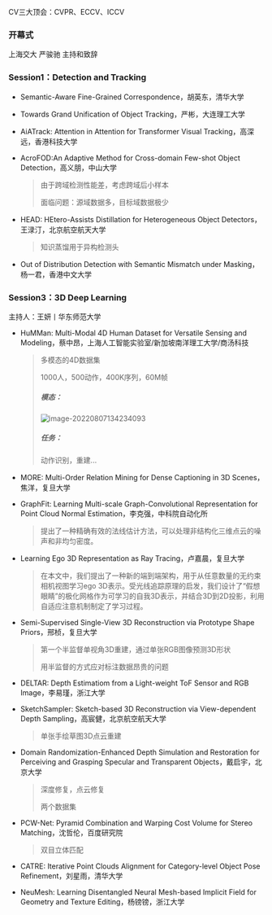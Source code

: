 CV三大顶会：CVPR、ECCV、ICCV

### 开幕式

上海交大 严骏驰 主持和致辞

### Session1：Detection and Tracking

- Semantic-Aware Fine-Grained Correspondence，胡英东，清华大学

- Towards Grand Unification of Object Tracking，严彬，大连理工大学

- AiATrack: Attention in Attention for Transformer Visual Tracking，高深远，香港科技大学

- AcroFOD:An Adaptive Method for Cross-domain Few-shot Object Detection，高义朋，中山大学

  > 由于跨域检测性能差，考虑跨域后小样本
  >
  > 面临问题：源域数据多，目标域数据极少

- HEAD: HEtero-Assists Distillation for Heterogeneous Object Detectors，王渌汀，北京航空航天大学

  > 知识蒸馏用于异构检测头

- Out of Distribution Detection with Semantic Mismatch under Masking，杨一君，香港中文大学



### Session3：3D Deep Learning

主持人：王妍丨华东师范大学

- HuMMan: Multi-Modal 4D Human Dataset for Versatile Sensing and Modeling，蔡中昂，上海人工智能实验室/新加坡南洋理工大学/商汤科技

  > 多模态的4D数据集
  >
  > 1000人，500动作，400K序列，60M帧
  >
  > ##### 模态：
  >
  > ![image-20220807134234093](https://lzypicstorage.oss-cn-beijing.aliyuncs.com/pic/image-20220807134234093.png)
  >
  > ##### 任务：
  >
  > 动作识别，重建...

- MORE: Multi-Order Relation Mining for Dense Captioning in 3D Scenes，焦洋，复旦大学

- GraphFit: Learning Multi-scale Graph-Convolutional Representation for Point Cloud Normal Estimation，李克强，中科院自动化所

  > 提出了一种精确有效的法线估计方法，可以处理非结构化三维点云的噪声和非均匀密度。

- Learning Ego 3D Representation as Ray Tracing，卢嘉晨，复旦大学

  > 在本文中，我们提出了一种新的端到端架构，用于从任意数量的无约束相机视图学习ego 3D表示。受光线追踪原理的启发，我们设计了“假想眼睛”的极化网格作为可学习的自我3D表示，并结合3D到2D投影，利用自适应注意机制制定了学习过程。

- Semi-Supervised Single-View 3D Reconstruction via Prototype Shape Priors，邢桢，复旦大学

  > 第一个半监督单视角3D重建，通过单张RGB图像预测3D形状
  >
  > 用半监督的方式应对标注数据昂贵的问题

- DELTAR: Depth Estimatiom from a Light-weight ToF Sensor and RGB Image，李易瑾，浙江大学

- SketchSampler: Sketch-based 3D Reconstruction via View-dependent Depth Sampling，高宸健，北京航空航天大学

  > 单张手绘草图3D点云重建

- Domain Randomization-Enhanced Depth Simulation and Restoration for Perceiving and Grasping Specular and Transparent Objects，戴启宇，北京大学

  > 深度修复，点云修复
  >
  > 两个数据集

- PCW-Net: Pyramid Combination and Warping Cost Volume for Stereo Matching，沈哲伦，百度研究院

  > 双目立体匹配

- CATRE: Iterative Point Clouds Alignment for Category-level Object Pose Refinement，刘星雨，清华大学

- NeuMesh: Learning Disentangled Neural Mesh-based Implicit Field for Geometry and Texture Editing，杨镑镑，浙江大学





